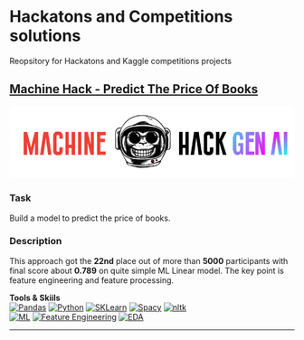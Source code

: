 # Hackatons and Competitions solutions
Reopsitory for Hackatons and Kaggle competitions projects

## [Machine Hack - Predict The Price Of Books](https://github.com/ivan-aleshin/hackatons_and_competiions/blob/main/book_price_prediction/books_price_prediction.ipynb)
<p align="center">
  <img src="https://github.com/ivan-aleshin/hackatons_and_competiions/blob/main/img/mh_ai.png?raw=true" />
</p>

### Task
Build a model to predict the price of books.

### Description
This approach got the **22nd** place out of more than **5000** participants with final score about **0.789** on quite simple ML Linear model. The key point is feature engineering and feature processing.  

**Tools & Skiils**  
[![Pandas](https://img.shields.io/static/v1?label=tool&message=Pandas&color=40407a)](#)
[![Python](https://img.shields.io/static/v1?label=tool&message=Python&color=33d9b2)](#)
[![SKLearn](https://img.shields.io/static/v1?label=tool&message=sklearn&color=cd6133)](#)
[![Spacy](https://img.shields.io/static/v1?label=tool&message=space&color=DE3163)](#)
[![nltk](https://img.shields.io/static/v1?label=tool&message=nltk&color=CCCCFF)](#)  
[![ML](https://img.shields.io/static/v1?label=skill&message=Machine%20Learning&color=1B9CFC)](#)
[![Feature Engineering](https://img.shields.io/static/v1?label=skill&message=Feature%20Engineering&color=B33771)](#)
[![EDA](https://img.shields.io/static/v1?label=skill&message=EDA&color=FFBF00)](#)


***
